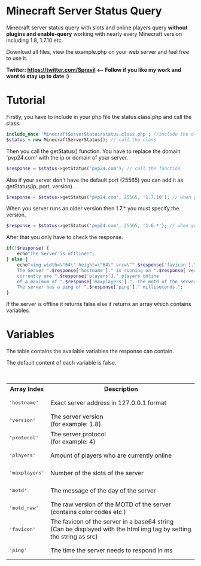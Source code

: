Minecraft Server Status Query
====================

Minecraft server status query with slots and online players query **without plugins and enable-query** working with nearly every Minecraft version including 1.8, 1.7.10 etc.

Download all files, view the example.php on your web server and feel free to use it.

**Twitter: https://twitter.com/Spravil <-- Follow if you like my work and want to stay up to date :)**

Tutorial
========

Firstly, you have to include in your php file the status.class.php and call the class.
```php
include_once 'MinecraftServerStatus/status.class.php'; //include the class
$status = new MinecraftServerStatus(); // call the class
```
Then you call the getStatus() function.
You have to replace the domain 'pvp24.com' with the ip or domain of your server.
```php
$response = $status->getStatus('pvp24.com'); // call the function 
```
Also if your server don't have the default port (25565) you can add it as getStatus(ip, port, version).
```php
$response = $status->getStatus('pvp24.com', 25565, '1.7.10'); // when you don't have the default port 
```
When you server runs an older version then 1.7.* you must specify the version.
```php
$response = $status->getStatus('pvp24.com', 25565, '1.6.*'); // when you server is older then 1.7.*
```
After that you only have to check the response.
```php
if(!$response) {
    echo"The Server is offline!";
} else {
	echo"<img width=\"64\" height=\"64\" src=\"".$response['favicon']."\" /> <br>
    The Server ".$response['hostname']." is running on ".$response['version']." and is online,
    currently are ".$response['players']." players online
    of a maximum of ".$response['maxplayers'].". The motd of the server is '".$response['motd']."'.
    The server has a ping of ".$response['ping']." milliseconds.";
}
```
If the server is offline it returns false else it returns an array which contains variables.

Variables
========

The table contains the available variables the response can contain.

The default content of each variable is false.

<br>
<table border="0">
<tr>
<th>Array Index</th>
<th>Description</th>
</tr>
<tr>
<td><pre>'hostname'</pre></td>
<td>Exact server address in 127.0.0.1 format</td>
</tr>
<tr>
<td><pre>'version'</pre></td>
<td>The server version <br>(for example: 1.8)</td>
</tr>
<tr>
<td><pre>'protocol'</pre></td>
<td>The server protocol <br>(for example: 4)</td>
</tr>
<tr>
<td><pre>'players'</pre></td>
<td>Amount of players who are currently online</td>
</tr>
<tr>
<td><pre>'maxplayers'</pre></td>
<td>Number of the slots of the server</td>
</tr>
<tr>
<td><pre>'motd'</pre></td>
<td>The message of the day of the server </td>
</tr>
<tr>
<td><pre>'motd_raw'</pre></td>
<td>The raw version of the MOTD of the server <br>(contains color codes etc.)</td>
</tr>
<tr>
<td><pre>'favicon'</pre></td>
<td>The favicon of the server in a base64 string <br>(Can be displayed with the html img tag by setting the string as src)</td>
</tr>
<tr>
<td><pre>'ping'</pre></td>  
<td>The time the server needs to respond in ms</td>
</tr>
</table>


